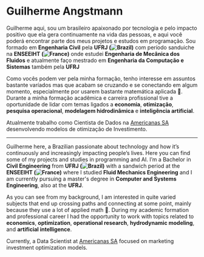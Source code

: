 # Guilherme Angstmann
Guilherme aqui, sou um brasileiro apaixonado por tecnologia e pelo impacto positivo que ela gera continuamente na vida das pessoas, e aqui você poderá encontrar parte dos meus projetos e estudos em programação. Sou formado em **Engenharia Civil** pela **UFRJ (![Brazil](https://raw.githubusercontent.com/stevenrskelton/flag-icon/master/png/16/country-4x3/br.png "Brazil"))** com período sanduiche na **ENSEEIHT (![France](https://raw.githubusercontent.com/stevenrskelton/flag-icon/master/png/16/country-4x3/fr.png "France"))** onde estudei **Engenharia de Mecânica dos Fluidos** e atualmente faço mestrado em **Engenharia da Computação e Sistemas** também pela **UFRJ**

Como vocês podem ver pela minha formação, tenho interesse em assuntos bastante varíados mas que acabam se cruzando e se conectando em algum momento, especialmente por usarem bastante matemática aplicada 😬. Durante a minha formação acadêmica e carreira profissional tive a oportunidade de lidar com temas ligados a **economia**, **otimização**, **pesquisa operacional**, **modelagem hidrodinâmica** e **inteligência artificial**.

Atualmente trabalho como Cientista de Dados na [Americanas SA](https://www.americanas.com.br/) desenvolvendo modelos de otimização de Investimento.

---

Guilherme here, a Brazilian passionate about technology and how it’s continuously and increasingly impacting people’s lives. Here you can find some of my projects and studies in programming and AI. I’m a Bachelor in **Civil Engineering** from **UFRJ (![Brazil](https://raw.githubusercontent.com/stevenrskelton/flag-icon/master/png/16/country-4x3/br.png "Brazil"))** with a sandwich period at the **ENSEEIHT (![France](https://raw.githubusercontent.com/stevenrskelton/flag-icon/master/png/16/country-4x3/fr.png "France"))** where I studied **Fluid Mechanics Engineering** and I am currently pursuing a master's degree in **Computer and Systems Engineering**, also at the **UFRJ**.

As you can see from my background, I am interested in quite varied subjects that end up crossing paths and connecting at some point, mainly because they use a lot of applied math 😬. During my academic formation and professional career I had the opportunity to work with topics related to **economics**, **optimization**, **operational research**, **hydrodynamic modeling**, and **artificial intelligence**.

Currently, a Data Scientist at [Americanas SA](https://www.americanas.com.br/) focused on marketing investment optimization models.
